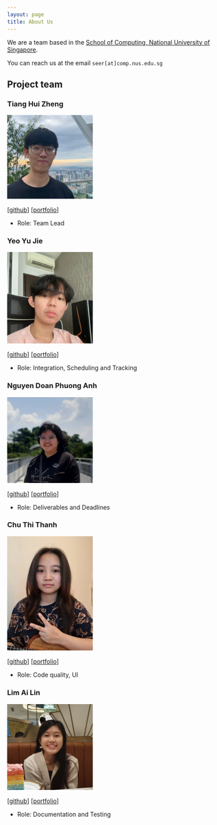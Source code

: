 ```yaml
---
layout: page
title: About Us
---
```


We are a team based in the [School of Computing, National University of Singapore](http://www.comp.nus.edu.sg).

You can reach us at the email `seer[at]comp.nus.edu.sg`

## Project team

### Tiang Hui Zheng

<img src="images/heyzec.png" width="200px">

[[github](https://github.com/heyzec)]
[[portfolio](team/heyzec.md)]

* Role: Team Lead


### Yeo Yu Jie

<img src="images/yeoyujie.png" width="200px">

[[github](https://github.com/yeoyujie)]
[[portfolio](team/yeoyujie.md)]

* Role: Integration, Scheduling and Tracking

### Nguyen Doan Phuong Anh

<img src="images/april-anh.png" width="200px">

[[github](https://github.com/april-anh)]
[[portfolio](team/april-anh.md)]

* Role: Deliverables and Deadlines

### Chu Thi Thanh

<img src="images/lilythchu.png" width="200px">

[[github](https://github.com/lilythchu)]
[[portfolio](team/lilythchu.md)]

* Role: Code quality, UI

### Lim Ai Lin

<img src="images/limailin.png" width="200px">

[[github](http://github.com/LimAiLin)]
[[portfolio](team/limailin.md)]

* Role: Documentation and Testing

